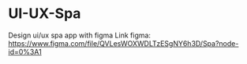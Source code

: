 # UI-UX-Spa
Design ui/ux spa app with figma
Link figma: https://www.figma.com/file/QVLesWOXWDLTzESgNY6h3D/Spa?node-id=0%3A1
